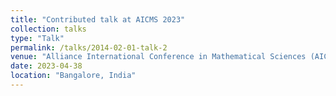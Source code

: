 ```yaml
---
title: "Contributed talk at AICMS 2023"
collection: talks
type: "Talk"
permalink: /talks/2014-02-01-talk-2
venue: "Alliance International Conference in Mathematical Sciences (AICMS)"
date: 2023-04-38
location: "Bangalore, India"
---
```

